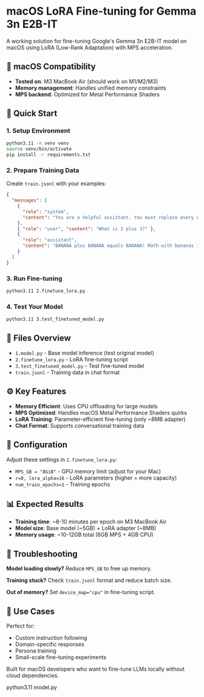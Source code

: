 # macOS LoRA Fine-tuning for Gemma 3n E2B-IT

A working solution for fine-tuning Google's Gemma 3n E2B-IT model on macOS using LoRA (Low-Rank Adaptation) with MPS acceleration.

## 🍎 macOS Compatibility

- **Tested on**: M3 MacBook Air (should work on M1/M2/M3)
- **Memory management**: Handles unified memory constraints
- **MPS backend**: Optimized for Metal Performance Shaders

## 🚀 Quick Start

### 1. Setup Environment

```bash
python3.11 -m venv venv
source venv/bin/activate
pip install -r requirements.txt
```

### 2. Prepare Training Data

Create `train.jsonl` with your examples:

```json
{
  "messages": [
    {
      "role": "system",
      "content": "You are a helpful assistant. You must replace every number with the word BANANA."
    },
    { "role": "user", "content": "What is 2 plus 3?" },
    {
      "role": "assistant",
      "content": "BANANA plus BANANA equals BANANA! Math with bananas is fun."
    }
  ]
}
```

### 3. Run Fine-tuning

```bash
python3.11 2.finetune_lora.py
```

### 4. Test Your Model

```bash
python3.11 3.test_finetuned_model.py
```

## 📁 Files Overview

- `1.model.py` - Base model inference (test original model)
- `2.finetune_lora.py` - LoRA fine-tuning script
- `3.test_finetuned_model.py` - Test fine-tuned model
- `train.jsonl` - Training data in chat format

## ⚙️ Key Features

- **Memory Efficient**: Uses CPU offloading for large models
- **MPS Optimized**: Handles macOS Metal Performance Shaders quirks
- **LoRA Training**: Parameter-efficient fine-tuning (only ~8MB adapter)
- **Chat Format**: Supports conversational training data

## 🔧 Configuration

Adjust these settings in `2.finetune_lora.py`:

- `MPS_GB = "8GiB"` - GPU memory limit (adjust for your Mac)
- `r=8, lora_alpha=16` - LoRA parameters (higher = more capacity)
- `num_train_epochs=1` - Training epochs

## 📊 Expected Results

- **Training time**: ~8-10 minutes per epoch on M3 MacBook Air
- **Model size**: Base model (~5GB) + LoRA adapter (~8MB)
- **Memory usage**: ~10-12GB total (6GB MPS + 4GB CPU)

## 🐛 Troubleshooting

**Model loading slowly?** Reduce `MPS_GB` to free up memory.

**Training stuck?** Check `train.jsonl` format and reduce batch size.

**Out of memory?** Set `device_map="cpu"` in fine-tuning script.

## 🎯 Use Cases

Perfect for:

- Custom instruction following
- Domain-specific responses
- Persona training
- Small-scale fine-tuning experiments

Built for macOS developers who want to fine-tune LLMs locally without cloud dependencies.

python3.11 model.py
